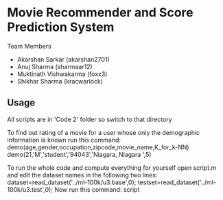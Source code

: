 Movie Recommender and Score Prediction System
====================================================
Team Members
* Akarshan Sarkar (akarshan2701)
* Anuj Sharma (sharmaar12)
* Muktinath Vishwakarma (foxx3)
* Shikhar Sharma (kracwarlock)

Usage
-----------------------------------------------------
All scripts are in 'Code 2' folder so switch to that directory

To find out rating of a movie for a user whose only the demographic information is known run this command:
    demo(age,gender,occupation,zipcode,movie_name,K_for_k-NN)
    demo(21,'M','student','94043','Niagara, Niagara ',5)

To run the whole code and compute everything for yourself open script.m and edit the dataset names in the following two lines:
    dataset=read_dataset('../ml-100k/u3.base',0);
    testset=read_dataset('../ml-100k/u3.test',0);
Now run this command:
    script

